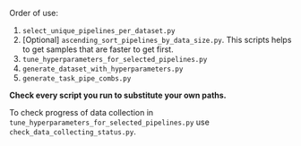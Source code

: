 Order of use:

1) `select_unique_pipelines_per_dataset.py`
2) [Optional] `ascending_sort_pipelines_by_data_size.py`. This scripts helps to get samples that are faster to get first.
3) `tune_hyperparameters_for_selected_pipelines.py`
4) `generate_dataset_with_hyperparameters.py`
5) `generate_task_pipe_combs.py`

**Check every script you run to substitute your own paths.**

To check progress of data collection in `tune_hyperparameters_for_selected_pipelines.py` use `check_data_collecting_status.py`.